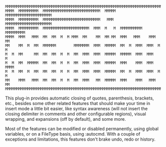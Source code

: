     MMMMMMMMMMMMMMMMMMMMMMMMMMMMMMMMMMMMMMMMMMMMMMMMMMMMMMMMMMMMMMMMMMMMMMMMM
    MMMM  MMMMMMMMM  MMMMMMMMMMMMMMMMMMMMMMMMMM  MMMMM  MMMMMMMMMMMMMMMMMMMMM
    MMMM  MMMMMMMMM  MMMMMMMMMMMMMMMMMMMMMMMMMM   MMM   MMMMMMMMMMMMMMMMMMMMM
    MMMM  MMMMMMMMM  MMMMMMMMMMMMMMMMMMMMM  MMM  M   M  MMMMMMMMMM  MMMMMMMMM
    MMMM  MMM   MMM  MM  MM  M  M MMM  MM    MM  MM MM  MMM   MMM    MMM   MM
    MM    MM  M  MM  MMMMMM        MMMMMMM  MMM  MMMMM  MM  M  MMM  MMM  M  M
    M  M  MM     MM  MM  MM  M  M  MM  MMM  MMM  MMMMM  MMMMM  MMM  MMM     M
    M  M  MM  MMMMM  MM  MM  M  M  MM  MMM  MMM  MMMMM  MMM    MMM  MMM  MMMM
    M  M  MM  M  MM  MM  MM  M  M  MM  MMM  MMM  MMMMM  MM  M  MMM  MMM  M  M
    MM    MMM   MMM  MM  MM  M  M  MM  MMM   MM  MMMMM  MMM    MMM   MMM   MM
    MMMMMMMMMMMMMMMMMMMMMMMMMMMMMMMMMMMMMMMMMMMMMMMMMMMMMMMMMMMMMMMMMMMMMMMMM



This plug-in provides automatic closing of quotes, parenthesis, brackets, etc., besides some other related features that should make your time in insert mode a little bit easier, like syntax awareness (will not insert the closing delimiter in comments and other configurable regions), visual wrapping, <CR> and <Space> expansions (off by default), and some more.

Most of the features can be modified or disabled permanently, using global variables, or on a FileType basis, using :autocmd. With a couple of exceptions and limitations, this features don't brake undo, redo or history.
